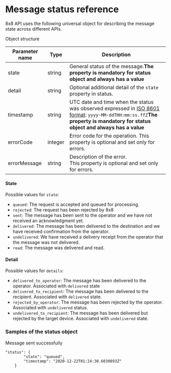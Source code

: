 # Message status reference

8x8 API uses the following universal object for describing the message state across different APIs.


Object structure




| Parameter name | Type | Description                                                                                                                                                                                                            |
| --- | --- |------------------------------------------------------------------------------------------------------------------------------------------------------------------------------------------------------------------------|
| state | string | General status of the message.**The property is mandatory for status object and always has a value**                                                                                                                   |
| detail | string | Optional additional detail of the `state` property in status.                                                                                                                                                          |
| timestamp | string | UTC date and time when the status was observed expressed in [ISO 8601 format](https://en.wikipedia.org/wiki/ISO_8601): `yyyy-MM-ddTHH:mm:ss.ffZ`**The property is mandatory for status object and always has a value** |
| errorCode | integer | Error code for the operation. This property is optional and set only for errors.                                                                                                                                       |
| errorMessage | string | Description of the error.<br>This property is optional and set only for errors.                                                                                                                                        |


#### State


Possible values for `state`:


* `queued`: The request is accepted and queued for processing.
* `rejected`: The request has been rejected by 8x8
* `sent`: The message has been sent to the operator and we have not received an acknowledgment yet.
* `delivered`: The message has been delivered to the destination and we have received confirmation from the operator.
* `undelivered`: We have received a delivery receipt from the operator that the message was not delivered.
* `read`: The message was delivered and read.


#### Detail


Possible values for `details`:


* `delivered_to_operator`: The message has been delivered to the operator. Associated with `delivered` state
* `delivered_to_recipient`: The message has been delivered to the recipient. Associated with `delivered` state.
* `rejected_by_operator`: The message has been rejected by the operator. Associated with `undelivered` status.
* `undelivered_to_recipient`: The message has been delivered but rejected by the target device. Associated with `undelivered` state.


### Samples of the status object


Message sent successfully
```
"status": {
        "state": "queued",
        "timestamp": "2020-12-22T01:24:30.6030893Z"
    }

```
